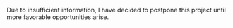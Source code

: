 Due to insufficient information, I have decided to postpone this project until more favorable opportunities arise.

